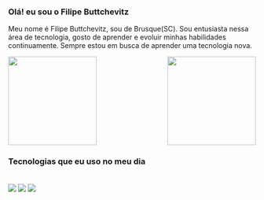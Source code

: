 ### Olá! eu sou o Filipe Buttchevitz

Meu nome é Filipe Buttchevitz, sou de Brusque(SC). Sou entusiasta nessa área de tecnologia, gosto de aprender e evoluir minhas habilidades continuamente. Sempre estou em busca de aprender uma tecnologia nova.

<div>
  <img height="180em" src="https://github-readme-stats.vercel.app/api?username=filipebr3kt&show_icons=true&theme=great-gatsby&include_all-commits-true&count_private=true"/>
  <img align="right" height="180em" src="https://github-readme-stats.vercel.app/api/top-langs/?username=filipebr3kt&layout=compact&langs_count-16&theme=great-gatsby"/>
</div>


### Tecnologias que eu uso no meu dia

<div style="display: inline_block"><br/>
  <img align="center" alt"html5" src="https://img.shields.io/badge/HTML5-E34F26?style=for-the-badge&logo=html5&logoColor=white" />
  <img align="center" alt"css3" src="https://img.shields.io/badge/CSS3-1572B6?style=for-the-badge&logo=css3&logoColor=white" />
  <img align="center" alt"javascript" src="https://img.shields.io/badge/JavaScript-F7DF1E?style=for-the-badge&logo=javascript&logoColor=black" />
</div>


